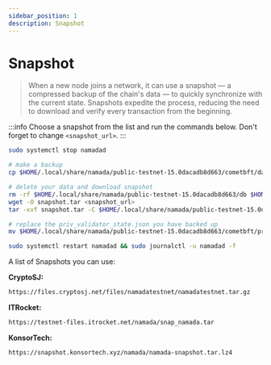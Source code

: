 ```yaml
---
sidebar_position: 1
description: Snapshot
---
```


# Snapshot

> When a new node joins a network, it can use a snapshot — a compressed backup of the chain's data — to quickly synchronize with the current state. Snapshots expedite the process, reducing the need to download and verify every transaction from the beginning.

:::info
Choose a snapshot from the list and run the commands below. Don't forget to change `<snapshot_url>`.
:::

```bash
sudo systemctl stop namadad

# make a backup
cp $HOME/.local/share/namada/public-testnet-15.0dacadb8d663/cometbft/data/priv_validator_state.json $HOME/.local/share/namada/public-testnet-15.0dacadb8d663/cometbft/priv_validator_state.json.backup

# delete your data and download snapshot
rm -rf $HOME/.local/share/namada/public-testnet-15.0dacadb8d663/db $HOME/.local/share/namada/public-testnet-15.0dacadb8d663/cometbft/data
wget -O snapshot.tar <snapshot_url>
tar -xvf snapshot.tar -C $HOME/.local/share/namada/public-testnet-15.0dacadb8d663

# replace the priv_validator_state.json you have backed up
mv $HOME/.local/share/namada/public-testnet-15.0dacadb8d663/cometbft/priv_validator_state.json.backup $HOME/.local/share/namada/public-testnet-15.0dacadb8d663/cometbft/data/priv_validator_state.json

sudo systemctl restart namadad && sudo journalctl -u namadad -f
```

A list of Snapshots you can use:

**CryptoSJ:**

```bash
https://files.cryptosj.net/files/namadatestnet/namadatestnet.tar.gz
```

**ITRocket:**

```bash
https://testnet-files.itrocket.net/namada/snap_namada.tar
```

**KonsorTech:**

```bash
https://snapshot.konsortech.xyz/namada/namada-snapshot.tar.lz4
```

